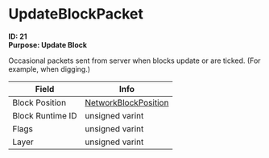 # UpdateBlockPacket

**ID: 21**  
**Purpose: Update Block**  

Occasional packets sent from server when blocks update or are ticked. (For example, when digging.)

<table><thead><tr><th>Field</th><th>Info</th></tr></thead><tbody>
<tr><td>Block Position</td><td><a href="../types/NetworkBlockPosition.md">NetworkBlockPosition</a></td></tr>
<tr><td>Block Runtime ID</td><td>unsigned varint</td></tr>
<tr><td>Flags</td><td>unsigned varint</td></tr>
<tr><td>Layer</td><td>unsigned varint</td></tr>
</tbody></table>